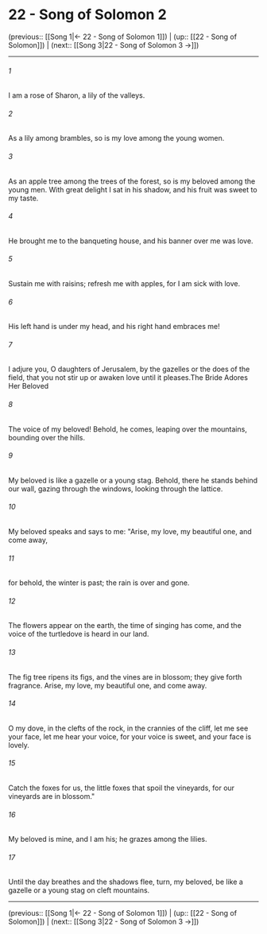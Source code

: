 # 22 - Song of Solomon 2

(previous:: [[Song 1|← 22 - Song of Solomon 1]]) | (up:: [[22 - Song of Solomon]]) | (next:: [[Song 3|22 - Song of Solomon 3 →]])

***


###### 1 
I am a rose of Sharon, a lily of the valleys. 

###### 2 
As a lily among brambles, so is my love among the young women. 

###### 3 
As an apple tree among the trees of the forest, so is my beloved among the young men. With great delight I sat in his shadow, and his fruit was sweet to my taste. 

###### 4 
He brought me to the banqueting house, and his banner over me was love. 

###### 5 
Sustain me with raisins; refresh me with apples, for I am sick with love. 

###### 6 
His left hand is under my head, and his right hand embraces me! 

###### 7 
I adjure you, O daughters of Jerusalem, by the gazelles or the does of the field, that you not stir up or awaken love until it pleases.The Bride Adores Her Beloved 

###### 8 
The voice of my beloved! Behold, he comes, leaping over the mountains, bounding over the hills. 

###### 9 
My beloved is like a gazelle or a young stag. Behold, there he stands behind our wall, gazing through the windows, looking through the lattice. 

###### 10 
My beloved speaks and says to me: "Arise, my love, my beautiful one, and come away, 

###### 11 
for behold, the winter is past; the rain is over and gone. 

###### 12 
The flowers appear on the earth, the time of singing has come, and the voice of the turtledove is heard in our land. 

###### 13 
The fig tree ripens its figs, and the vines are in blossom; they give forth fragrance. Arise, my love, my beautiful one, and come away. 

###### 14 
O my dove, in the clefts of the rock, in the crannies of the cliff, let me see your face, let me hear your voice, for your voice is sweet, and your face is lovely. 

###### 15 
Catch the foxes for us, the little foxes that spoil the vineyards, for our vineyards are in blossom." 

###### 16 
My beloved is mine, and I am his; he grazes among the lilies. 

###### 17 
Until the day breathes and the shadows flee, turn, my beloved, be like a gazelle or a young stag on cleft mountains.

***

(previous:: [[Song 1|← 22 - Song of Solomon 1]]) | (up:: [[22 - Song of Solomon]]) | (next:: [[Song 3|22 - Song of Solomon 3 →]])
